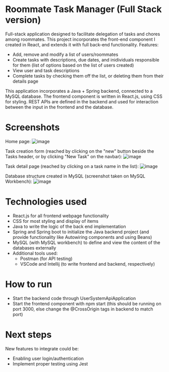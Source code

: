 # Roommate Task Manager (Full Stack version)
Full-stack application designed to facilitate delegation of tasks and chores among roommates. This project incorporates the front-end component I created in React, and extends it with full back-end functionality. Features: 
- Add, remove and modify a list of users/roommates
- Create tasks with descriptions, due dates, and inidividuals responsible for them (list of options based on the list of users created)
- View user and task descriptions
- Complete tasks by checking them off the list, or deleting them from their details page

This application incorporates a Java + Spring backend, connected to a MySQL database. The frontend component is written in React.js, using CSS for styling. REST APIs are defined in the backend and used for interaction between the input in the frontend and the database. 

# Screenshots
Home page: 
![image](https://github.com/AyazCiplak/fullstack-roommate-task-manager/assets/97311304/0964974d-9f44-41df-b6e0-5c15ac1263e6)

Task creation form (reached by clicking on the "new" button beside the Tasks header, or by clicking "New Task" on the navbar):
![image](https://github.com/AyazCiplak/fullstack-roommate-task-manager/assets/97311304/b3c2d913-d1b5-4d74-ab92-000606471869)

Task detail page (reached by clicking on a task name in the list): 
![image](https://github.com/AyazCiplak/fullstack-roommate-task-manager/assets/97311304/cbc939b1-67fc-4568-a20c-b061ec016d1a)

Database structure created in MySQL (screenshot taken on MySQL Workbench):
![image](https://github.com/AyazCiplak/fullstack-roommate-task-manager/assets/97311304/9cd418af-61a6-455b-83d6-43467edd170f)


# Technologies used 
- React.js for all frontend webpage functionality
- CSS for most styling and display of items
- Java to write the logic of the back end implementation
- Spring and Spring boot to initialize the Java backend project (and provide functionality like Autowiring components and using Beans)
- MySQL (with MySQL workbench) to define and view the content of the databases externally
- Additional tools used:
  - Postman (for API testing)
  - VSCode and Intellij (to write frontend and backend, respectively)

# How to run 
- Start the backend code through UserSystemApiApplication
- Start the frontend component with npm start (this should be running on port 3000, else change the @CrossOrigin tags in backend to match port)

# Next steps
New features to integrate could be: 
- Enabling user login/authentication
- Implement proper testing using Jest
